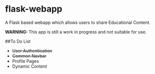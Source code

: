 # flask-webapp
A Flask based webapp which allows users to share Educational Content.

**WARNING:** This app is still a work in progress and not suitable for use.

##To Do List
- <s>User Authentication</s>
- <s>Common Navbar</s>
- Profile Pages
- Dynamic Content
